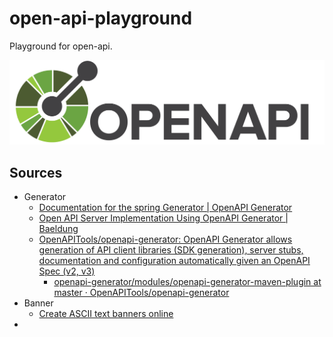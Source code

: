 # open-api-playground

Playground for open-api.

![openapi-logo](docs/openapi-logo.png)
## Sources

* Generator
  * [Documentation for the spring Generator | OpenAPI Generator](https://openapi-generator.tech/docs/generators/spring/)
  * [Open API Server Implementation Using OpenAPI Generator | Baeldung](https://www.baeldung.com/java-openapi-generator-server)
  * [OpenAPITools/openapi-generator: OpenAPI Generator allows generation of API client libraries (SDK generation), server stubs, documentation and configuration automatically given an OpenAPI Spec (v2, v3)](https://github.com/OpenAPITools/openapi-generator)
    * [openapi-generator/modules/openapi-generator-maven-plugin at master · OpenAPITools/openapi-generator](https://github.com/OpenAPITools/openapi-generator/tree/master/modules/openapi-generator-maven-plugin)
* Banner
  * [Create ASCII text banners online](https://manytools.org/hacker-tools/ascii-banner/)
* 
